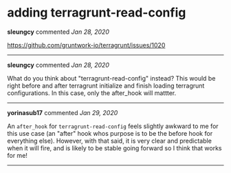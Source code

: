 # adding terragrunt-read-config

**sleungcy** commented *Jan 28, 2020*

https://github.com/gruntwork-io/terragrunt/issues/1020
<br />
***


**sleungcy** commented *Jan 28, 2020*

What do you think about "terragrunt-read-config" instead? This would be right before and after terragrunt initialize and finish loading terragrunt configurations. In this case, only the after_hook will mattter.
***

**yorinasub17** commented *Jan 29, 2020*

An `after_hook` for `terragrunt-read-config` feels slightly awkward to me for this use case (an "after" hook whos purpose is to be the before hook for everything else). However, with that said, it is very clear and predictable when it will fire, and is likely to be stable going forward so I think that works for me!
***

